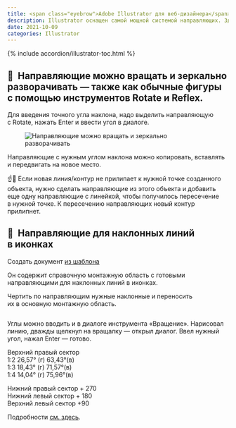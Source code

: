 ```yaml
---
title: <span class="eyebrow">Adobe Illustrator для веб-дизайнера</span> 9.4)&nbsp;Направляющие и&nbsp;линейки
description: Illustrator оснащен самой мощной системой направляющих. Здесь они не&nbsp;только вертикальные и&nbsp;горизонтальные, но&nbsp;и&nbsp;диагональные, круглые, какие угодно.
date: 2021-10-09
categories: Illustrator
---
```


{% include accordion/illustrator-toc.html %}

<h2 class="main-subhead is-smaller">🔵&nbsp;&nbsp;Направляющие можно вращать и&nbsp;зеркально разворачивать&nbsp;— также как обычные фигуры с&nbsp;помощью инструментов Rotate и&nbsp;Reflex.</h2>
<p>Для введения точного угла наклона, надо выделить направляющую с&nbsp;Rotate, нажать Enter и&nbsp;ввести угол в&nbsp;диалоге.</p>
<figure><img src="{{ site.assets }}/img/blog/2021/10-09/01-rotate-guide.png" alt="Направляющие можно вращать и зеркально разворачивать"></figure>
<p>Направляющие с&nbsp;нужным углом наклона можно копировать, вставлять и&nbsp;передвигать на&nbsp;новое место.</p>
<p>☝️🧐 Если новая линия/контур не&nbsp;прилипает к&nbsp;нужной точке созданного объекта, нужно сделать направляющие из&nbsp;этого объекта и&nbsp;добавить еще одну направляющие с&nbsp;линейкой, чтобы получилось пересечение в&nbsp;нужной точке. К&nbsp;пересечению направляющих новый контур прилипнет.</p>

<h2 class="main-subhead is-smaller">🔵&nbsp;&nbsp;Направляющие для наклонных линий в&nbsp;иконках</h2>
<p>Создать документ <a href="{{ site.assets }}/downloads/800x600-w-guides.ait" download>из&nbsp;шаблона</a></p>
<p>Он&nbsp;содержит справочную монтажную область с&nbsp;готовыми направляющими для наклонных линий в&nbsp;иконках.</p>
<p>Чертить по&nbsp;направляющим нужные наклонные и&nbsp;переносить их&nbsp;в&nbsp;основную монтажную область.</p>
<figure><img src="{{ site.assets }}/img/blog/2021/10-09/02-diagonal-guides.png" alt=""></figure>
<p>Углы можно вводить и&nbsp;в&nbsp;диалоге инструмента «Вращение». Нарисовал линию, дважды щелкнул на&nbsp;вращалку&nbsp;— открыл диалог. Ввел нужный угол, нажал Enter&nbsp;— готово.</p>
<p>
  Верхний правый сектор<br>
  1:2 26,57° (г) 63,43°(в)<br>
  1:3 18,43° (г) 71,57°(в)<br>
  1:4 14,04° (г) 75,96°(в)
</p>
<p>
  Нижний правый сектор + 270<br>
  Нижний левый сектор + 180<br>
  Верхний левый сектор +90
</p>
<p>Подробности <a href="https://helpx.adobe.com/ru/illustrator/using/rulers-grids-guides-crop-marks.html" target="_blank" rel="noopener noreferrer">см. здесь</a>.</p>
